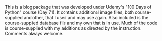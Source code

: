This is a blog package that was developed under Udemy's "100 Days of Python" course (Day 71). 
It contains additional image files, both course-supplied and other, that I used and may use again. 
Also included is the course-supplied database file and my own that is in use. 
Much of the code is course-supplied with my additions as directed by the instruction. 
Comments always welcome. 
